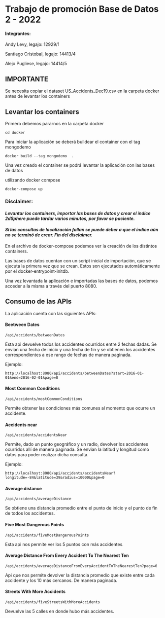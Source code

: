 # Trabajo de promoción Base de Datos 2 - 2022

#### Integrantes:

Andy Levy, legajo: 12929/1

Santiago Cristobal, legajo: 14413/4

Alejo Pugliese, legajo: 14414/5

## IMPORTANTE

Se necesita copiar el dataset US_Accidents_Dec19.csv en la carpeta docker antes de levantar los containers

## Levantar los containers
Primero debemos pararnos en la carpeta docker
```
cd docker
```
Para iniciar la aplicación se deberá buildear el container con el tag mongodemo
```
docker build --tag mongodemo  . 
```
Una vez creado el container se podrá levantar la aplicación con las bases de datos

utilizando docker compose
```
docker-compose up
```
### Disclaimer:

#### _Levantar los containers, importar las bases de datos y crear el índice 2dSphere puede tardar varios minutos, por favor se paciente._

#### _Si las consultas de localización fallan se puede deber a que el índice aún no se terminó de crear. Fin del disclaimer._


En el archivo de docker-compose podemos ver la creación de los distintos containers.

Las bases de datos cuentan con un script inicial de importación, que se ejecuta la primera vez que se crean.
Estos son ejecutados automáticamente por el docker-entrypoint-initdb.

Una vez levantada la aplicación e importadas las bases de datos, podemos acceder a la misma a través del puerto 8080.

## Consumo de las APIs
La aplicación cuenta con las siguientes APIs:

#### Beetween Dates

    /api/accidents/betweenDates

Esta api devuelve todos los accidentes ocurridos entre 2 fechas dadas. Se
envían una fecha de inicio y una fecha de fin y se obtienen los accidentes
correspondientes a ese rango de fechas de manera paginada.

Ejemplo:
    
    http://localhost:8080/api/accidents/betweenDates?start=2016-01-01&end=2016-02-01&page=0

#### Most Common Conditions

    /api/accidents/mostCommonConditions    

Permite obtener las condiciones más comunes al momento que ocurre un accidente.

#### Accidents near

    /api/accidents/accidentsNear    
    
Permite, dado un punto geográfico y un radio, devolver los accidentes ocurridos
allí de manera paginada. Se envian la latitud y longitud como datos para poder realizar dicha consulta.

Ejemplo:

    http://localhost:8080/api/accidents/accidentsNear?longitude=-84&latitude=39&radius=10000&page=0

#### Average distance

    /api/accidents/averageDistance

Se obtiene una distancia promedio entre el punto de inicio y el punto de fin
de todos los accidentes.

#### Five Most Dangerous Points

    /api/accidents/fiveMostDangerousPoints    

Esta api nos permite ver los 5 puntos con más accidentes.

#### Average Distance From Every Accident To The Nearest Ten 

    /api/accidents/averageDistanceFromEveryAccidentToTheNearestTen?page=0

Api que nos permite devolver la distancia promedio que existe entre cada 
accidente y los 10 más cercanos. De manera paginada.

#### Streets With More Accidents 

    /api/accidents/fiveStreetsWithMoreAccidents

Devuelve las 5 calles en donde hubo más accidentes.
    
    

